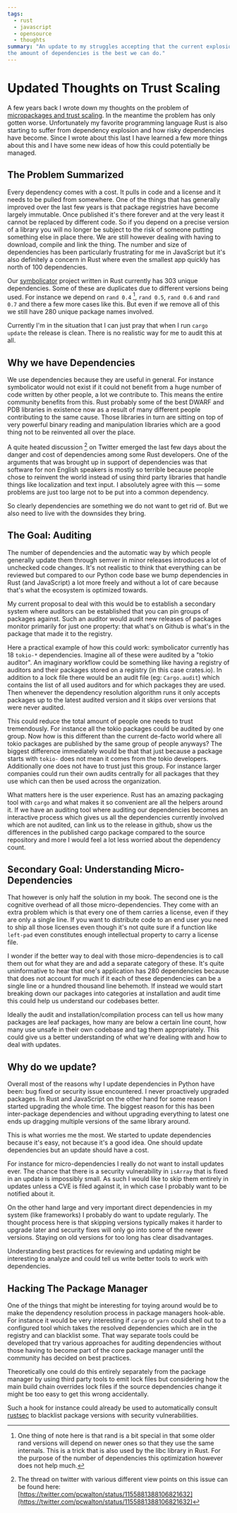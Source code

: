 ```yaml
---
tags:
  - rust
  - javascript
  - opensource
  - thoughts
summary: "An update to my struggles accepting that the current explosion of
the amount of dependencies is the best we can do."
---
```


# Updated Thoughts on Trust Scaling

A few years back I wrote down my thoughts on the problem of [micropackages
and trust scaling](/2016/3/24/open-source-trust-scaling/).  In the
meantime the problem has only gotten worse.  Unfortunately my favorite
programming language Rust is also starting to suffer from dependency
explosion and how risky dependencies have become.  Since I wrote about
this last I have learned a few more things about this and I have some new
ideas of how this could potentially be managed.

## The Problem Summarized

Every dependency comes with a cost.  It pulls in code and a license and it
needs to be pulled from somewhere.  One of the things that has generally
improved over the last few years is that package registries have become
largely immutable.  Once published it's there forever and at the very
least it cannot be replaced by different code.  So if you depend on a
precise version of a library you will no longer be subject to the risk of
someone putting something else in place there.  We are still however
dealing with having to download, compile and link the thing.  The number
and size of dependencies has been particularly frustrating for me in
JavaScript but it's also definitely a concern in Rust where even the
smallest app quickly has north of 100 dependencies.

Our [symbolicator](https://github.com/getsentry/symbolicator) project
written in Rust currently has 303 unique dependencies.  Some of these are
duplicates due to different versions being used.  For instance we depend
on `rand 0.4` [^1], `rand 0.5`, `rand 0.6` and `rand 0.7` and there a few more
cases like this.  But even if we remove all of this we still have 280
unique package names involved.

Currently I'm in the situation that I can just pray that when I run `cargo
update` the release is clean.  There is no realistic way for me to audit
this at all.

[^1]: One thing of note here is that rand is a bit special in that some
older rand versions will depend on newer ones so that they use the same
internals.  This is a trick that is also used by the libc library in
Rust.  For the purpose of the number of dependencies this optimization
however does not help much.

## Why we have Dependencies

We use dependencies because they are useful in general.  For instance
symbolicator would not exist if it could not benefit from a huge number of
code written by other people, a lot we contribute to.  This means the
entire community benefits from this.  Rust probably some of the best DWARF
and PDB libraries in existence now as a result of many different people
contributing to the same cause.  Those libraries in turn are sitting on
top of very powerful binary reading and manipulation libraries which are a
good thing not to be reinvented all over the place.

A quite heated discussion [^2] on Twitter emerged the last few days about the
danger and cost of dependencies among some Rust developers.  One of the
arguments that was brought up in support of dependencies was that software
for non English speakers is mostly so terrible because people chose to
reinvent the world instead of using third party libraries that handle
things like localization and text input.  I absolutely agree with this —
some problems are just too large not to be put into a common dependency.

So clearly dependencies are something we do not want to get rid of.  But
we also need to live with the downsides they bring.

[^2]: The thread on twitter with various different view points on this
issue can be found here: [https://twitter.com/pcwalton/status/1155881388106821632](https://twitter.com/pcwalton/status/1155881388106821632)

## The Goal: Auditing

The number of dependencies and the automatic way by which people generally
update them through semver in minor releases introduces a lot of unchecked
code changes.  It's not realistic to think that everything can be reviewed
but compared to our Python code base we bump dependencies in Rust (and
JavaScript) a lot more freely and without a lot of care because that's
what the ecosystem is optimized towards.

My current proposal to deal with this would be to establish a secondary
system where auditors can be established that you can pin groups of
packages against.  Such an auditor would audit new releases of packages
monitor primarily for just one property: that what's on Github is what's
in the package that made it to the registry.

Here a practical example of how this could work: symbolicator currently
has 18 `tokio-*` dependencies.  Imagine all of these were audited by a
"tokio auditor".  An imaginary workflow could be something like having a
registry of auditors and their packages stored on a registry (in this case
crates.io).  In addition to a lock file there would be an audit file (eg:
`Cargo.audit`) which contains the list of all used auditors and for which
packages they are used.  Then whenever the dependency resolution algorithm
runs it only accepts packages up to the latest audited version and it
skips over versions that were never audited.

This could reduce the total amount of people one needs to trust
tremendously.  For instance all the tokio packages could be audited by one
group.  Now how is this different than the current de-facto world where
all tokio packages are published by the same group of people anyways?  The
biggest difference immediately would be that that just because a package
starts with `tokio-` does not mean it comes from the tokio developers.
Additionally one does not have to trust just this group.  For instance
larger companies could run their own audits centrally for all packages
that they use which can then be used across the organization.

What matters here is the user experience.  Rust has an amazing packaging
tool with `cargo` and what makes it so convenient are all the helpers
around it.  If we have an auditing tool where auditing our dependencies
becomes an interactive process which gives us all the dependencies
currently involved which are not audited, can link us to the release in
github, show us the differences in the published cargo package compared to
the source repository and more I would feel a lot less worried about the
dependency count.

## Secondary Goal: Understanding Micro-Dependencies

That however is only half the solution in my book.  The second one is the
cognitive overhead of all those micro-dependencies.  They come with an extra
problem which is that every one of them carries a license, even if they
are only a single line.  If you want to distribute code to an end user you
need to ship all those licenses even though it's not quite sure if a
function like `left-pad` even constitutes enough intellectual property to
carry a license file.

I wonder if the better way to deal with those micro-dependencies is to call
them out for what they are and add a separate category of these.  It's
quite uninformative to hear that one's application has 280 dependencies
because that does not account for much if it each of these dependencies
can be a single line or a hundred thousand line behemoth.  If instead we
would start breaking down our packages into categories at installation and
audit time this could help us understand our codebases better.

Ideally the audit and installation/compilation process can tell us how
many packages are leaf packages, how many are below a certain line count,
how many use unsafe in their own codebase and tag them appropriately.
This could give us a better understanding of what we're dealing with and
how to deal with updates.

## Why do we update?

Overall most of the reasons why I update dependencies in Python have been:
bug fixed or security issue encountered.  I never proactively upgraded
packages.  In Rust and JavaScript on the other hand for some reason I
started upgrading the whole time.  The biggest reason for this has been
inter-package dependencies and without upgrading everything to latest one
ends up dragging multiple versions of the same library around.

This is what worries me the most.  We started to update dependencies
because it's easy, not because it's a good idea.  One should update
dependencies but an update should have a cost.

For instance for micro-dependencies I really do not want to install updates
ever.  The chance that there is a security vulnerability in `isArray` that
is fixed in an update is impossibly small.  As such I would like to skip
them entirely in updates unless a CVE is filed against it, in which case I
probably want to be notified about it.

On the other hand large and very important direct dependencies in my
system (like frameworks) I probably do want to update regularly.  The
thought process here is that skipping versions typically makes it harder
to upgrade later and security fixes will only go into some of the newer
versions.  Staying on old versions for too long has clear disadvantages.

Understanding best practices for reviewing and updating might be
interesting to analyze and could tell us write better tools to work with
dependencies.

## Hacking The Package Manager

One of the things that might be interesting for toying around would be to
make the dependency resolution process in package managers hook-able.  For
instance it would be very interesting if `cargo` or `yarn` could shell out
to a configured tool which takes the resolved dependencies which are in
the registry and can blacklist some.  That way separate tools could be
developed that try various approaches for auditing dependencies without
those having to become part of the core package manager until the
community has decided on best practices.

Theoretically one could do this entirely separately from the package
manager by using third party tools to emit lock files but considering how
the main build chain overrides lock files if the source dependencies
change it might be too easy to get this wrong accidentally.

Such a hook for instance could already be used to automatically consult
[rustsec](https://crates.io/crates/rustsec) to blacklist package
versions with security vulnerabilities.
